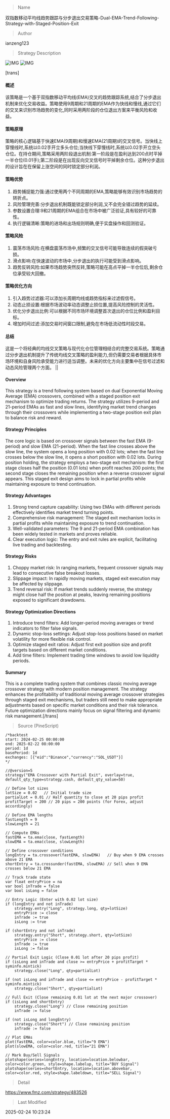 
> Name

双指数移动平均线趋势跟踪与分步退出交易策略-Dual-EMA-Trend-Following-Strategy-with-Staged-Position-Exit

> Author

ianzeng123

> Strategy Description

![IMG](https://www.fmz.com/upload/asset/2d99cf203314d54a0fef4.png)
![IMG](https://www.fmz.com/upload/asset/2d8730ca423ed441527b1.png)




[trans]
#### 概述
该策略是一个基于双指数移动平均线(EMA)交叉的趋势跟踪系统,结合了分步退出机制来优化交易收益。策略使用9周期和21周期的EMA作为快线和慢线,通过它们的交叉来识别市场趋势的变化,同时采用两阶段的仓位退出方案来平衡风险和收益。

#### 策略原理
策略的核心逻辑基于快速EMA(9周期)和慢速EMA(21周期)的交叉信号。当快线上穿慢线时,系统以0.02手开立多头仓位;当快线下穿慢线时,系统以0.02手开立空头仓位。在持仓期间,策略采用两阶段退出机制:第一阶段是在盈利达到200点时平掉一半仓位(0.01手);第二阶段是在出现反向交叉信号时平掉剩余仓位。这种分步退出的设计旨在在保留上涨空间的同时锁定部分利润。

#### 策略优势
1. 趋势捕捉能力强:通过使用两个不同周期的EMA,策略能够有效识别市场趋势的转折点。
2. 风险管理完善:分步退出机制既能锁定部分利润,又不会完全错过趋势的延续。
3. 参数设置合理:9和21周期的EMA组合在市场中被广泛验证,具有较好的可靠性。
4. 执行逻辑清晰:策略的进场和出场规则明确,便于实盘操作和回测验证。

#### 策略风险
1. 震荡市场风险:在横盘震荡市场中,频繁的交叉信号可能导致连续的假突破亏损。
2. 滑点影响:在快速波动的市场中,分步退出的执行可能受到滑点影响。
3. 趋势反转风险:如果市场趋势突然反转,策略可能在高点平掉一半仓位后,剩余仓位承受较大回撤。

#### 策略优化方向
1. 引入趋势过滤器:可以添加长周期均线或趋势指标来过滤假信号。
2. 动态止损设置:根据市场波动率动态调整止损位置,提高风险控制的灵活性。
3. 优化分步退出比例:可以根据不同市场环境调整首次退出的仓位比例和盈利目标。
4. 增加时间过滤:添加交易时间窗口限制,避免在市场低流动性时段交易。

#### 总结
这是一个将经典的均线交叉策略与现代化仓位管理相结合的完整交易系统。策略通过分步退出机制提升了传统均线交叉策略的盈利能力,但仍需要交易者根据具体市场环境和自身风险承受能力进行适当调整。未来的优化方向主要集中在信号过滤和动态风险管理两个方面。 || 

#### Overview
This strategy is a trend following system based on dual Exponential Moving Average (EMA) crossovers, combined with a staged position exit mechanism to optimize trading returns. The strategy utilizes 9-period and 21-period EMAs as fast and slow lines, identifying market trend changes through their crossovers while implementing a two-stage position exit plan to balance risk and reward.

#### Strategy Principles
The core logic is based on crossover signals between the fast EMA (9-period) and slow EMA (21-period). When the fast line crosses above the slow line, the system opens a long position with 0.02 lots; when the fast line crosses below the slow line, it opens a short position with 0.02 lots. During position holding, the strategy employs a two-stage exit mechanism: the first stage closes half the position (0.01 lots) when profit reaches 200 points; the second stage closes the remaining position when a reverse crossover signal appears. This staged exit design aims to lock in partial profits while maintaining exposure to trend continuation.

#### Strategy Advantages
1. Strong trend capture capability: Using two EMAs with different periods effectively identifies market trend turning points.
2. Comprehensive risk management: The staged exit mechanism locks in partial profits while maintaining exposure to trend continuation.
3. Well-validated parameters: The 9 and 21-period EMA combination has been widely tested in markets and proves reliable.
4. Clear execution logic: The entry and exit rules are explicit, facilitating live trading and backtesting.

#### Strategy Risks
1. Choppy market risk: In ranging markets, frequent crossover signals may lead to consecutive false breakout losses.
2. Slippage impact: In rapidly moving markets, staged exit execution may be affected by slippage.
3. Trend reversal risk: If market trends suddenly reverse, the strategy might close half the position at peaks, leaving remaining positions exposed to significant drawdowns.

#### Strategy Optimization Directions
1. Introduce trend filters: Add longer-period moving averages or trend indicators to filter false signals.
2. Dynamic stop-loss settings: Adjust stop-loss positions based on market volatility for more flexible risk control.
3. Optimize staged exit ratios: Adjust first exit position size and profit targets based on different market conditions.
4. Add time filters: Implement trading time windows to avoid low liquidity periods.

#### Summary
This is a complete trading system that combines classic moving average crossover strategy with modern position management. The strategy enhances the profitability of traditional moving average crossover strategies through staged exit mechanisms, but traders still need to make appropriate adjustments based on specific market conditions and their risk tolerance. Future optimization directions mainly focus on signal filtering and dynamic risk management.[/trans]



> Source (PineScript)

``` pinescript
/*backtest
start: 2024-02-25 00:00:00
end: 2025-02-22 08:00:00
period: 1d
basePeriod: 1d
exchanges: [{"eid":"Binance","currency":"SOL_USDT"}]
*/

//@version=5
strategy("EMA Crossover with Partial Exit", overlay=true, default_qty_type=strategy.cash, default_qty_value=50)

// Define lot sizes
lotSize = 0.02   // Initial trade size
partialLot = 0.01 // Half quantity to close at 20 pips profit
profitTarget = 200 // 20 pips = 200 points (for Forex, adjust accordingly)

// Define EMA lengths
fastLength = 9
slowLength = 21

// Compute EMAs
fastEMA = ta.ema(close, fastLength)
slowEMA = ta.ema(close, slowLength)

// Define crossover conditions
longEntry = ta.crossover(fastEMA, slowEMA)   // Buy when 9 EMA crosses above 21 EMA
shortEntry = ta.crossunder(fastEMA, slowEMA) // Sell when 9 EMA crosses below 21 EMA

// Track trade state
var float entryPrice = na
var bool inTrade = false
var bool isLong = false

// Entry Logic (Enter with 0.02 lot size)
if (longEntry and not inTrade)
    strategy.entry("Long", strategy.long, qty=lotSize)
    entryPrice := close
    inTrade := true
    isLong := true

if (shortEntry and not inTrade)
    strategy.entry("Short", strategy.short, qty=lotSize)
    entryPrice := close
    inTrade := true
    isLong := false

// Partial Exit Logic (Close 0.01 lot after 20 pips profit)
if (isLong and inTrade and close >= entryPrice + profitTarget * syminfo.mintick)
    strategy.close("Long", qty=partialLot)

if (not isLong and inTrade and close <= entryPrice - profitTarget * syminfo.mintick)
    strategy.close("Short", qty=partialLot)

// Full Exit (Close remaining 0.01 lot at the next major crossover)
if (isLong and shortEntry)
    strategy.close("Long") // Close remaining position
    inTrade := false

if (not isLong and longEntry)
    strategy.close("Short") // Close remaining position
    inTrade := false

// Plot EMAs
plot(fastEMA, color=color.blue, title="9 EMA")
plot(slowEMA, color=color.red, title="21 EMA")

// Mark Buy/Sell Signals
plotshape(series=longEntry, location=location.belowbar, color=color.green, style=shape.labelup, title="BUY Signal")
plotshape(series=shortEntry, location=location.abovebar, color=color.red, style=shape.labeldown, title="SELL Signal")
```

> Detail

https://www.fmz.com/strategy/483526

> Last Modified

2025-02-24 10:23:24
